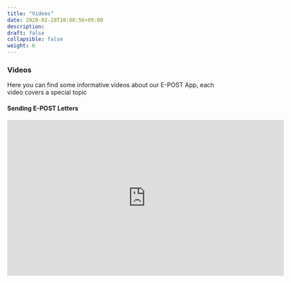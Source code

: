 ```yaml
---
title: "Videos"
date: 2020-02-28T10:08:56+09:00
description: 
draft: false
collapsible: false
weight: 6
---
```

### Videos

Here you can find some informative videos about our E-POST App, each video covers a special topic

#### Sending E-POST Letters

<iframe width="640" height="360" src="https://www.youtube.com/embed/5vYqGeF8vBU" title="YouTube video player" frameborder="0" allow="accelerometer; autoplay; clipboard-write; encrypted-media; gyroscope; picture-in-picture" allowfullscreen></iframe>